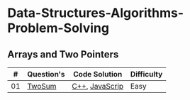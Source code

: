 # Data-Structures-Algorithms-Problem-Solving

## Arrays and Two Pointers
| # | Question's | Code Solution | Difficulty |
|---| ----- | -------- | ---------- |
|01|[TwoSum](https://leetcode.com/problems/two-sum/description/) | [C++](./01.Array-and-TwoPointer/CPP-Solution/TwoSum.cpp), [JavaScrip](./01.Array-and-TwoPointer/JavaScript-Solution/TwoSum.js)  |Easy|